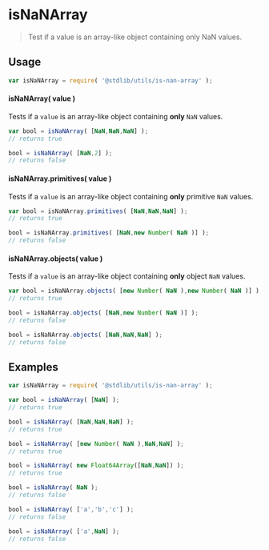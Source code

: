 # isNaNArray

> Test if a value is an array-like object containing only NaN values.


<!-- <usage> -->

## Usage

``` javascript
var isNaNArray = require( '@stdlib/utils/is-nan-array' );
```

#### isNaNArray( value )

Tests if a `value` is an array-like object containing __only__ `NaN` values.

``` javascript
var bool = isNaNArray( [NaN,NaN,NaN] );
// returns true

bool = isNaNArray( [NaN,2] );
// returns false
```


#### isNaNArray.primitives( value )

Tests if a `value` is an array-like object containing __only__ primitive `NaN` values.

``` javascript
var bool = isNaNArray.primitives( [NaN,NaN,NaN] );
// returns true

bool = isNaNArray.primitives( [NaN,new Number( NaN )] );
// returns false
```

#### isNaNArray.objects( value )

Tests if a `value` is an array-like object containing __only__ object `NaN` values.

``` javascript
var bool = isNaNArray.objects( [new Number( NaN ),new Number( NaN )] );
// returns true

bool = isNaNArray.objects( [NaN,new Number( NaN )] );
// returns false

bool = isNaNArray.objects( [NaN,NaN,NaN] );
// returns false
```


<!-- </usage> -->


<!-- <examples> -->

## Examples

``` javascript
var isNaNArray = require( '@stdlib/utils/is-nan-array' );

var bool = isNaNArray( [NaN] );
// returns true

bool = isNaNArray( [NaN,NaN,NaN] );
// returns true

bool = isNaNArray( [new Number( NaN ),NaN,NaN] );
// returns true

bool = isNaNArray( new Float64Array([NaN,NaN]) );
// returns true

bool = isNaNArray( NaN );
// returns false

bool = isNaNArray( ['a','b','c'] );
// returns false

bool = isNaNArray( ['a',NaN] );
// returns false
```

<!-- </examples> -->


<!-- <links> -->

<!-- </links> -->
